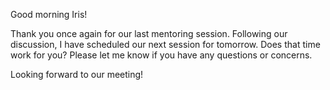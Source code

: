 Good morning Iris!

Thank you once again for our last mentoring session. Following our discussion, I have scheduled our next session for tomorrow. Does that time work for you? Please let me know if you have any questions or concerns.

Looking forward to our meeting!
